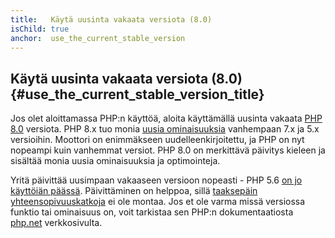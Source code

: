 ```yaml
---
title:   Käytä uusinta vakaata versiota (8.0)
isChild: true
anchor:  use_the_current_stable_version
---
```


## Käytä uusinta vakaata versiota (8.0) {#use_the_current_stable_version_title}

Jos olet aloittamassa PHP:n käyttöä, aloita käyttämällä uusinta vakaata
[PHP 8.0][php-release] versiota. PHP 8.x tuo monia [uusia ominaisuuksia](#language_highlights)
vanhempaan 7.x ja 5.x versioihin. Moottori on enimmäkseen uudelleenkirjoitettu,
ja PHP on nyt nopeampi kuin vanhemmat versiot. PHP 8.0 on merkittävä päivitys
kieleen ja sisältää monia uusia ominaisuuksia ja optimointeja.

Yritä päivittää uusimpaan vakaaseen versioon nopeasti - PHP 5.6 [on jo käyttöiän päässä](http://php.net/supported-versions.php). Päivittäminen on helppoa, sillä [taaksepäin yhteensopivuuskatkoja][php-bc] ei ole montaa.
Jos et ole varma missä versiossa funktio tai ominaisuus on, voit tarkistaa sen
PHP:n dokumentaatiosta [php.net][php-docs] verkkosivulta.

[php-release]: http://php.net/downloads.php
[php-docs]: http://php.net/manual/
[php-bc]: http://php.net/manual/migration80.incompatible.php
